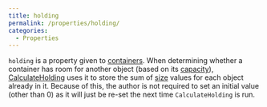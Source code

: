 ```yaml
---
title: holding
permalink: /properties/holding/
categories: 
  - Properties
---
```


`holding` is a property given to [containers](/basics/containers-and-platforms/).
When determining whether a container has room for another object (based
on its [capacity](/properties/capacity/)),
[CalculateHolding](/routines/calculateholding/) uses it to store the sum
of [size](/properties/size/) values for each object already in it. Because
of this, the author is not required to set an initial value (other than
0) as it will just be re-set the next time `CalculateHolding` is run.
